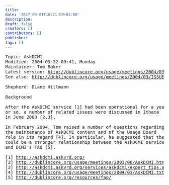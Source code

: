 ```yaml
---
title: 
date: '2017-09-01T16:21:09+01:00'
description: 
draft: false
creators: []
contributors: []
publisher: 
tags: []
---
```


<pre>
Topic: AskDCMI
Modified: 2004-03-22 09:41, Monday
Maintainer: Tom Baker
Latest version: <a href="/usage/meetings/2004/03/ISSUES/askdcmi/">http://dublincore.org/usage/meetings/2004/03/ISSUES/askdcmi/</a>
See also: <a href="/usage/meetings/2004/03/ISSUES/">http://dublincore.org/usage/meetings/2004/03/ISSUES/</a>

Shepherd: Diane Hillmann

Background

After the AskDCMI service [1] had been operational for a year
or so, a number of related issues were discussed in Ithaca
in June 2003 [2,3].

In February 2004, Tom raised a number of questions regarding 
the maintenance of AskDCMI content and of the Usage Board
role in its regard [4]. In particular, he suggested that there
could be a stronger relationship between the AskDCMI service
and DCMI's FAQ [5].

[1] <a href="http://askdcmi.askvrd.org/">http://askdcmi.askvrd.org/</a>
[2] <a href="/usage/meetings/2003/06/AskDCMI.html">http://dublincore.org/usage/meetings/2003/06/AskDCMI.html</a>
[3] <a href="http://askdcmi.askvrd.org/services/askdcmi/expert_tips.asp">http://askdcmi.askvrd.org/services/askdcmi/expert_tips.asp</a>
[4] <a href="/usage/meetings/2004/03/AskDCMI.txt">http://dublincore.org/usage/meetings/2004/03/AskDCMI.txt</a>
[5] <a href="/resources/faq/">http://dublincore.org/resources/faq/</a>

</pre>
